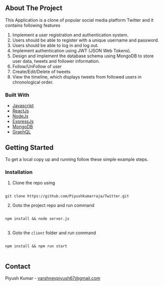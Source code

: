 ## About The Project

This Application is a clone of popular social media platform Twitter and it contains following features

1. Implement a user registration and authentication system.
2. Users should be able to register with a unique username and password.
3. Users should be able to log in and log out.
4. Implement authentication using JWT (JSON Web Tokens).
5. Design and implement the database schema using MongoDB to store user data, tweets and follower information.
6. Follow/UnFollow of user
7. Create/Edit/Delete of tweets
8. View the timeline, which displays tweets from followed users in chronological order.

### Built With

- [Javascript](https://www.javascript.com/)
- [ReactJs](https://reactjs.org/)
- [NodeJs](https://nodejs.org/en/)
- [ExpressJs](https://expressjs.com/)
- [MongoDB](https://www.mongodb.com/)
- [GraphQL](https://graphql.org/)

<!-- GETTING STARTED -->

## Getting Started

To get a local copy up and running follow these simple example steps.

### Installation

1. Clone the repo using
<pre>
<code>
git clone https://github.com/Piyushkumarraja/Twitter.git</code>
</pre>

2. Goto the project repo and run command

<pre>
<code>
npm install && node server.js
</code>
</pre>

3. Goto the `client` folder and run command
<pre>
<code>
npm install && npm run start
</code>
</pre>

<!-- USAGE EXAMPLES

## Usage

This web application allows user to have a convinient video conversation.

For User Manual, please refer to the [User Manual](https://example.com) -->

<!-- CONTACT -->

## Contact

Piyush Kumar - varshneypiyush67@gmail.com

<!-- ACKNOWLEDGEMENTS -->

<!-- ## Acknowledgements -->

<!-- I would like to express my special thanks of gratitude to my mentor Ms Himadri Kakar and Mr Akash Goyal as well as Microsoft who gave me the golden opportunity to do this wonderful project in Engage, which also helped me in doing a lot of Research and I came to know about so many new things I am really thankful to them.
Secondly I would also like to thank Chaitanya Mathur and my friends who helped me a lot in finalizing this project within the limited time frame. -->

<!-- MARKDOWN LINKS & IMAGES -->
<!-- https://www.markdownguide.org/basic-syntax/#reference-style-links -->

[linkedin-shield]: https://img.shields.io/badge/-LinkedIn-black.svg?style=for-the-badge&logo=linkedin&colorB=555
[linkedin-url]: https://www.linkedin.com/in/sanskar-khandelwal-337347161/

<!-- [timeline]: images/timeline.jpg
[flowchart]: images/flowdiagram.jpg -->
